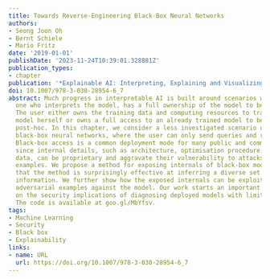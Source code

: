 ```yaml
---
title: Towards Reverse-Engineering Black-Box Neural Networks
authors:
- Seong Joon Oh
- Bernt Schiele
- Mario Fritz
date: '2019-01-01'
publishDate: '2023-11-24T10:39:01.328881Z'
publication_types:
- chapter
publication: '*Explainable AI: Interpreting, Explaining and Visualizing Deep Learning*'
doi: 10.1007/978-3-030-28954-6_7
abstract: Much progress in interpretable AI is built around scenarios where the user,
  one who interprets the model, has a full ownership of the model to be diagnosed.
  The user either owns the training data and computing resources to train an interpretable
  model herself or owns a full access to an already trained model to be interpreted
  post-hoc. In this chapter, we consider a less investigated scenario of diagnosing
  black-box neural networks, where the user can only send queries and read off outputs.
  Black-box access is a common deployment mode for many public and commercial models,
  since internal details, such as architecture, optimisation procedure, and training
  data, can be proprietary and aggravate their vulnerability to attacks like adversarial
  examples. We propose a method for exposing internals of black-box models and show
  that the method is surprisingly effective at inferring a diverse set of internal
  information. We further show how the exposed internals can be exploited to strengthen
  adversarial examples against the model. Our work starts an important discussion
  on the security implications of diagnosing deployed models with limited accessibility.
  The code is available at goo.gl/MbYfsv.
tags:
- Machine Learning
- Security
- Black box
- Explainability
links:
- name: URL
  url: https://doi.org/10.1007/978-3-030-28954-6_7
---
```

